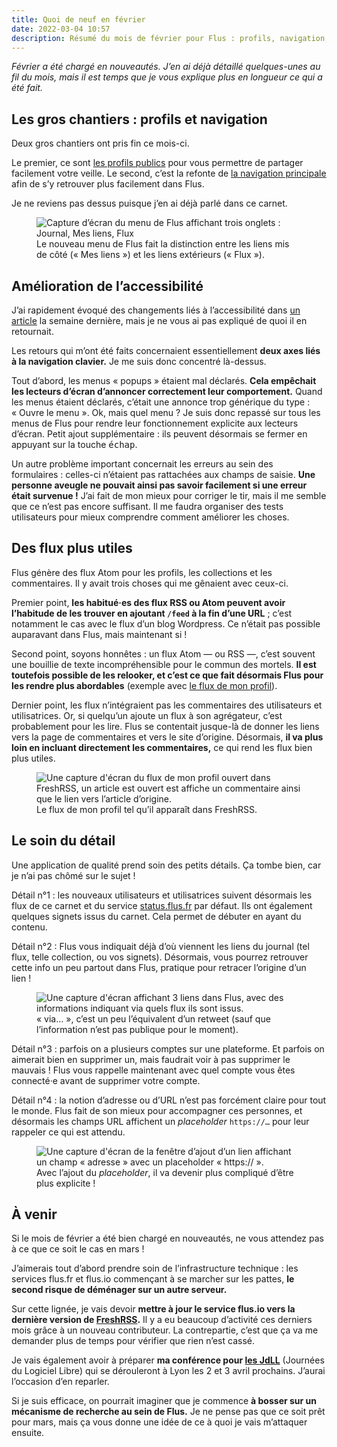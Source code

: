 ```yaml
---
title: Quoi de neuf en février
date: 2022-03-04 10:57
description: Résumé du mois de février pour Flus : profils, navigation, accessibilité et le soin du détail.
---
```


_Février a été chargé en nouveautés. J’en ai déjà détaillé quelques-unes au fil du mois, mais il est temps que je vous explique plus en longueur ce qui a été fait._

## Les gros chantiers : profils et navigation

Deux gros chantiers ont pris fin ce mois-ci.

Le premier, ce sont [les profils publics](votre-profil-flus.html) pour vous permettre de partager facilement votre veille. Le second, c’est la refonte de [la navigation principale](nouvelle-navigation-flus.html) afin de s’y retrouver plus facilement dans Flus.

Je ne reviens pas dessus puisque j’en ai déjà parlé dans ce carnet.

<figure>
    <div class="screenshot">
        <img class="illustration screenshot__image" src="images/flusio-navigation.png" alt="Capture d’écran du menu de Flus affichant trois onglets : Journal, Mes liens, Flux">
    </div>
	<figcaption>
		Le nouveau menu de Flus fait la distinction entre les liens mis de côté (« Mes liens ») et les liens extérieurs (« Flux »).
	</figcaption>
</figure>

## Amélioration de l’accessibilité

J’ai rapidement évoqué des changements liés à l’accessibilité dans [un article](accessibilite.html) la semaine dernière, mais je ne vous ai pas expliqué de quoi il en retournait.

Les retours qui m’ont été faits concernaient essentiellement **deux axes liés à la navigation clavier.** Je me suis donc concentré là-dessus.

Tout d’abord, les menus « popups » étaient mal déclarés. **Cela empêchait les lecteurs d’écran d’annoncer correctement leur comportement.** Quand les menus étaient déclarés, c’était une annonce trop générique du type : « Ouvre le menu ». Ok, mais quel menu ? Je suis donc repassé sur tous les menus de Flus pour rendre leur fonctionnement explicite aux lecteurs d’écran. Petit ajout supplémentaire : ils peuvent désormais se fermer en appuyant sur la touche <kbd>échap</kbd>.

Un autre problème important concernait les erreurs au sein des formulaires : celles-ci n’étaient pas rattachées aux champs de saisie. **Une personne aveugle ne pouvait ainsi pas savoir facilement si une erreur était survenue !** J’ai fait de mon mieux pour corriger le tir, mais il me semble que ce n’est pas encore suffisant. Il me faudra organiser des tests utilisateurs pour mieux comprendre comment améliorer les choses.

## Des flux plus utiles

Flus génère des flux Atom pour les profils, les collections et les commentaires. Il y avait trois choses qui me gênaient avec ceux-ci.

Premier point, **les habitué‧es des flux <abbr>RSS</abbr> ou Atom peuvent avoir l’habitude de les trouver en ajoutant `/feed` à la fin d’une <abbr>URL</abbr>** ; c’est notamment le cas avec le flux d’un blog Wordpress. Ce n’était pas possible auparavant dans Flus, mais maintenant si !

Second point, soyons honnêtes : un flux Atom — ou <abbr>RSS</abbr> —, c’est souvent une bouillie de texte incompréhensible pour le commun des mortels. **Il est toutefois possible de les relooker, et c’est ce que fait désormais Flus pour les rendre plus abordables** (exemple avec [le flux de mon profil](https://app.flus.fr/p/1670839367044869607/feed.atom.xml)).

Dernier point, les flux n’intégraient pas les commentaires des utilisateurs et utilisatrices. Or, si quelqu’un ajoute un flux à son agrégateur, c’est probablement pour les lire. Flus se contentait jusque-là de donner les liens vers la page de commentaires et vers le site d’origine. Désormais, **il va plus loin en incluant directement les commentaires,** ce qui rend les flux bien plus utiles.

<figure>
    <div class="screenshot">
	    <img class="illustration screenshot__image" alt="Une capture d'écran du flux de mon profil ouvert dans FreshRSS, un article est ouvert est affiche un commentaire ainsi que le lien vers l’article d’origine." src="images/freshrss-flusio.png" />
    </div>
	<figcaption>
		Le flux de mon profil tel qu’il apparaît dans FreshRSS.
	</figcaption>
</figure>

## Le soin du détail

Une application de qualité prend soin des petits détails. Ça tombe bien, car je n’ai pas chômé sur le sujet !

Détail n°1 : les nouveaux utilisateurs et utilisatrices suivent désormais les flux de ce carnet et du service [status.flus.fr](https://status.flus.fr) par défaut. Ils ont également quelques signets issus du carnet. Cela permet de débuter en ayant du contenu.

Détail n°2 : Flus vous indiquait déjà d’où viennent les liens du journal (tel flux, telle collection, ou vos signets). Désormais, vous pourrez retrouver cette info un peu partout dans Flus, pratique pour retracer l’origine d’un lien !

<figure>
    <div class="screenshot">
	    <img class="illustration screenshot__image" alt="Une capture d'écran affichant 3 liens dans Flus, avec des informations indiquant via quels flux ils sont issus." src="images/flusio-via-2.png" />
    </div>
	<figcaption>
		« via… », c’est un peu l’équivalent d’un retweet (sauf que l’information n’est pas publique pour le moment).
	</figcaption>
</figure>

Détail n°3 : parfois on a plusieurs comptes sur une plateforme. Et parfois on aimerait bien en supprimer un, mais faudrait voir à pas supprimer le mauvais ! Flus vous rappelle maintenant avec quel compte vous êtes connecté‧e avant de supprimer votre compte.

Détail n°4 : la notion d’adresse ou d’URL n’est pas forcément claire pour tout le monde. Flus fait de son mieux pour accompagner ces personnes, et désormais les champs URL affichent un <i lang="en">placeholder</i> `https://…` pour leur rappeler ce qui est attendu.

<figure>
    <div class="screenshot">
	    <img class="illustration screenshot__image" alt="Une capture d'écran de la fenêtre d’ajout d’un lien affichant un champ « adresse » avec un placeholder « https:// »." src="images/flusio-new-link.png" />
    </div>
	<figcaption>
		Avec l’ajout du <i lang="en">placeholder</i>, il va devenir plus compliqué d’être plus explicite !
	</figcaption>
</figure>

## À venir

Si le mois de février a été bien chargé en nouveautés, ne vous attendez pas à ce que ce soit le cas en mars !

J’aimerais tout d’abord prendre soin de l’infrastructure technique : les services flus.fr et flus.io commençant à se marcher sur les pattes, **le second risque de déménager sur un autre serveur.**

Sur cette lignée, je vais devoir **mettre à jour le service flus.io vers la dernière version de [FreshRSS](https://freshrss.org).** Il y a eu beaucoup d’activité ces derniers mois grâce à un nouveau contributeur. La contrepartie, c’est que ça va me demander plus de temps pour vérifier que rien n’est cassé.

Je vais également avoir à préparer **ma conférence pour [les <abbr>JdLL</abbr>](https://jdll.org/)** (Journées du Logiciel Libre) qui se dérouleront à Lyon les 2 et 3 avril prochains. J’aurai l’occasion d’en reparler.

Si je suis efficace, on pourrait imaginer que je commence **à bosser sur un mécanisme de recherche au sein de Flus.** Je ne pense pas que ce soit prêt pour mars, mais ça vous donne une idée de ce à quoi je vais m’attaquer ensuite.